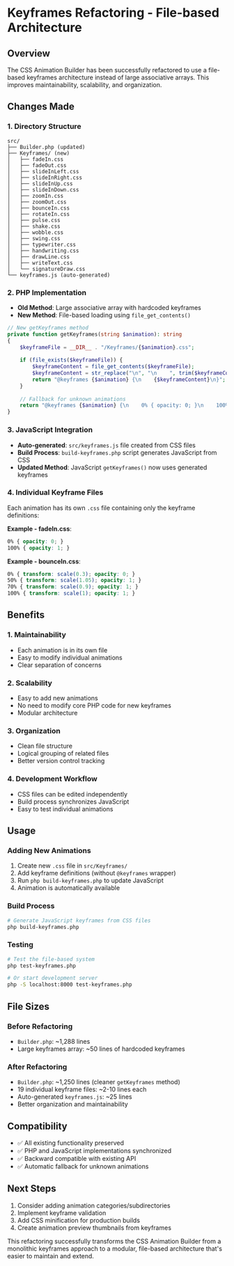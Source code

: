 # Keyframes Refactoring - File-based Architecture

## Overview
The CSS Animation Builder has been successfully refactored to use a file-based keyframes architecture instead of large associative arrays. This improves maintainability, scalability, and organization.

## Changes Made

### 1. Directory Structure
```
src/
├── Builder.php (updated)
├── Keyframes/ (new)
│   ├── fadeIn.css
│   ├── fadeOut.css
│   ├── slideInLeft.css
│   ├── slideInRight.css
│   ├── slideInUp.css
│   ├── slideInDown.css
│   ├── zoomIn.css
│   ├── zoomOut.css
│   ├── bounceIn.css
│   ├── rotateIn.css
│   ├── pulse.css
│   ├── shake.css
│   ├── wobble.css
│   ├── swing.css
│   ├── typewriter.css
│   ├── handwriting.css
│   ├── drawLine.css
│   ├── writeText.css
│   └── signatureDraw.css
└── keyframes.js (auto-generated)
```

### 2. PHP Implementation
- **Old Method**: Large associative array with hardcoded keyframes
- **New Method**: File-based loading using `file_get_contents()`

```php
// New getKeyframes method
private function getKeyframes(string $animation): string
{
    $keyframeFile = __DIR__ . "/Keyframes/{$animation}.css";
    
    if (file_exists($keyframeFile)) {
        $keyframeContent = file_get_contents($keyframeFile);
        $keyframeContent = str_replace("\n", "\n    ", trim($keyframeContent));
        return "@keyframes {$animation} {\n    {$keyframeContent}\n}";
    }
    
    // Fallback for unknown animations
    return "@keyframes {$animation} {\n    0% { opacity: 0; }\n    100% { opacity: 1; }\n}";
}
```

### 3. JavaScript Integration
- **Auto-generated**: `src/keyframes.js` file created from CSS files
- **Build Process**: `build-keyframes.php` script generates JavaScript from CSS
- **Updated Method**: JavaScript `getKeyframes()` now uses generated keyframes

### 4. Individual Keyframe Files
Each animation has its own `.css` file containing only the keyframe definitions:

**Example - fadeIn.css**:
```css
0% { opacity: 0; }
100% { opacity: 1; }
```

**Example - bounceIn.css**:
```css
0% { transform: scale(0.3); opacity: 0; }
50% { transform: scale(1.05); opacity: 1; }
70% { transform: scale(0.9); opacity: 1; }
100% { transform: scale(1); opacity: 1; }
```

## Benefits

### 1. **Maintainability**
- Each animation is in its own file
- Easy to modify individual animations
- Clear separation of concerns

### 2. **Scalability**
- Easy to add new animations
- No need to modify core PHP code for new keyframes
- Modular architecture

### 3. **Organization**
- Clean file structure
- Logical grouping of related files
- Better version control tracking

### 4. **Development Workflow**
- CSS files can be edited independently
- Build process synchronizes JavaScript
- Easy to test individual animations

## Usage

### Adding New Animations
1. Create new `.css` file in `src/Keyframes/`
2. Add keyframe definitions (without `@keyframes` wrapper)
3. Run `php build-keyframes.php` to update JavaScript
4. Animation is automatically available

### Build Process
```bash
# Generate JavaScript keyframes from CSS files
php build-keyframes.php
```

### Testing
```bash
# Test the file-based system
php test-keyframes.php

# Or start development server
php -S localhost:8000 test-keyframes.php
```

## File Sizes

### Before Refactoring
- `Builder.php`: ~1,288 lines
- Large keyframes array: ~50 lines of hardcoded keyframes

### After Refactoring
- `Builder.php`: ~1,250 lines (cleaner `getKeyframes` method)
- 19 individual keyframe files: ~2-10 lines each
- Auto-generated `keyframes.js`: ~25 lines
- Better organization and maintainability

## Compatibility
- ✅ All existing functionality preserved
- ✅ PHP and JavaScript implementations synchronized
- ✅ Backward compatible with existing API
- ✅ Automatic fallback for unknown animations

## Next Steps
1. Consider adding animation categories/subdirectories
2. Implement keyframe validation
3. Add CSS minification for production builds
4. Create animation preview thumbnails from keyframes

This refactoring successfully transforms the CSS Animation Builder from a monolithic keyframes approach to a modular, file-based architecture that's easier to maintain and extend.
